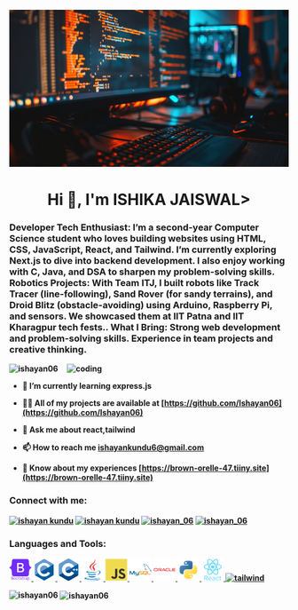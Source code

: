 ![logo](https://github.com/Ishayan06/Ishayan06/blob/main/github%20bg.jpg)

<h1 align="center">Hi 👋, I'm ISHIKA JAISWAL>
<h3 align="left"><b>Developer Tech Enthusiast<b>: I’m a second-year Computer Science student who loves building websites using
HTML, CSS, JavaScript, React, and Tailwind. I’m currently exploring Next.js to dive into backend development. I also
enjoy working with C, Java, and DSA to sharpen my problem-solving skills.
Robotics Projects:
With Team ITJ, I built robots like Track Tracer (line-following), Sand Rover (for sandy terrains), and Droid Blitz
(obstacle-avoiding) using Arduino, Raspberry Pi, and sensors. We showcased them at IIT Patna and IIT Kharagpur tech
fests..
What I Bring:
Strong web development and problem-solving skills. Experience in team projects and creative thinking.</h3>

<img align="right" alt="coding" width="400" src="https://files.oaiusercontent.com/file-TdLBXY3RNmZNL1cMzJ58jJ?se=2025-02-12T11%3A24%3A08Z&sp=r&sv=2024-08-04&sr=b&rscc=max-age%3D604800%2C%20immutable%2C%20private&rscd=attachment%3B%20filename%3Df1d456c9-8c1d-4fd5-995a-85ae14bcc06c.webp&sig=rBT4FJ7LDc2qEHVALNG448dBrGvrQCCIjgY9UzIdaiI%3D">

<p align="left"> <img src="https://komarev.com/ghpvc/?username=ishayan06&label=Profile%20views&color=0e75b6&style=flat" alt="ishayan06" /> </p>

- 🌱 I’m currently learning **express.js**

- 👨‍💻 All of my projects are available at [https://github.com/Ishayan06](https://github.com/Ishayan06)

- 💬 Ask me about **react,tailwind**

- 📫 How to reach me **ishayankundu6@gmail.com**

- 📄 Know about my experiences [https://brown-orelle-47.tiiny.site](https://brown-orelle-47.tiiny.site)

<h3 align="left">Connect with me:</h3>
<p align="left">
<a href="https://www.linkedin.com/in/ishayan-kundu-2790202b0/" target="blank"><img align="center" src="https://raw.githubusercontent.com/rahuldkjain/github-profile-readme-generator/master/src/images/icons/Social/linked-in-alt.svg" alt="ishayan kundu" height="30" width="40" /></a>
<a href="https://fb.com/ishayan kundu" target="blank"><img align="center" src="https://raw.githubusercontent.com/rahuldkjain/github-profile-readme-generator/master/src/images/icons/Social/facebook.svg" alt="ishayan kundu" height="30" width="40" /></a>
<a href="https://instagram.com/ishayan_06" target="blank"><img align="center" src="https://raw.githubusercontent.com/rahuldkjain/github-profile-readme-generator/master/src/images/icons/Social/instagram.svg" alt="ishayan_06" height="30" width="40" /></a>
<a href="https://www.leetcode.com/ishayan_06" target="blank"><img align="center" src="https://raw.githubusercontent.com/rahuldkjain/github-profile-readme-generator/master/src/images/icons/Social/leet-code.svg" alt="ishayan_06" height="30" width="40" /></a>
</p>

<h3 align="left">Languages and Tools:</h3>
<p align="left"> <a href="https://getbootstrap.com" target="_blank" rel="noreferrer"> <img src="https://raw.githubusercontent.com/devicons/devicon/master/icons/bootstrap/bootstrap-plain-wordmark.svg" alt="bootstrap" width="40" height="40"/> </a> <a href="https://www.cprogramming.com/" target="_blank" rel="noreferrer"> <img src="https://raw.githubusercontent.com/devicons/devicon/master/icons/c/c-original.svg" alt="c" width="40" height="40"/> </a> <a href="https://www.w3schools.com/cpp/" target="_blank" rel="noreferrer"> <img src="https://raw.githubusercontent.com/devicons/devicon/master/icons/cplusplus/cplusplus-original.svg" alt="cplusplus" width="40" height="40"/> </a> <a href="https://www.java.com" target="_blank" rel="noreferrer"> <img src="https://raw.githubusercontent.com/devicons/devicon/master/icons/java/java-original.svg" alt="java" width="40" height="40"/> </a> <a href="https://developer.mozilla.org/en-US/docs/Web/JavaScript" target="_blank" rel="noreferrer"> <img src="https://raw.githubusercontent.com/devicons/devicon/master/icons/javascript/javascript-original.svg" alt="javascript" width="40" height="40"/> </a> <a href="https://www.mysql.com/" target="_blank" rel="noreferrer"> <img src="https://raw.githubusercontent.com/devicons/devicon/master/icons/mysql/mysql-original-wordmark.svg" alt="mysql" width="40" height="40"/> </a> <a href="https://www.oracle.com/" target="_blank" rel="noreferrer"> <img src="https://raw.githubusercontent.com/devicons/devicon/master/icons/oracle/oracle-original.svg" alt="oracle" width="40" height="40"/> </a> <a href="https://www.python.org" target="_blank" rel="noreferrer"> <img src="https://raw.githubusercontent.com/devicons/devicon/master/icons/python/python-original.svg" alt="python" width="40" height="40"/> </a> <a href="https://reactjs.org/" target="_blank" rel="noreferrer"> <img src="https://raw.githubusercontent.com/devicons/devicon/master/icons/react/react-original-wordmark.svg" alt="react" width="40" height="40"/> </a> <a href="https://tailwindcss.com/" target="_blank" rel="noreferrer"> <img src="https://www.vectorlogo.zone/logos/tailwindcss/tailwindcss-icon.svg" alt="tailwind" width="40" height="40"/> </a> </p>

<p><img align="left" src="https://github-readme-stats.vercel.app/api/top-langs?username=ishayan06&show_icons=true&locale=en&layout=compact" alt="ishayan06" /></p>

<p>&nbsp;<img align="center" src="https://github-readme-stats.vercel.app/api?username=ishayan06&show_icons=true&locale=en" alt="ishayan06" /></p>
